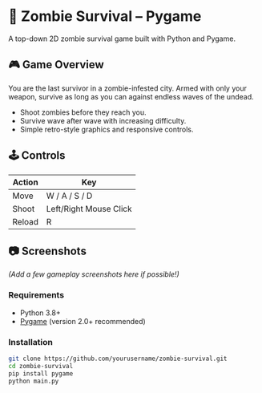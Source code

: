 # 🧟 Zombie Survival – Pygame

A top-down 2D zombie survival game built with Python and Pygame.

## 🎮 Game Overview

You are the last survivor in a zombie-infested city. Armed with only your weapon, survive as long as you can against endless waves of the undead.

- Shoot zombies before they reach you.
- Survive wave after wave with increasing difficulty.
- Simple retro-style graphics and responsive controls.

## 🕹️ Controls

| Action       | Key        |
|--------------|------------|
| Move         | W / A / S / D |
| Shoot        | Left/Right Mouse Click |
| Reload       | R          |

## 📷 Screenshots

*(Add a few gameplay screenshots here if possible!)*

### Requirements

- Python 3.8+
- [Pygame](https://www.pygame.org/) (version 2.0+ recommended)

### Installation

```bash
git clone https://github.com/yourusername/zombie-survival.git
cd zombie-survival
pip install pygame
python main.py

